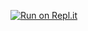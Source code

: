 [![Run on Repl.it](https://repl.it/badge/github/Ray-Traced/RoVer)](https://repl.it/github/Ray-Traced/RoVer)